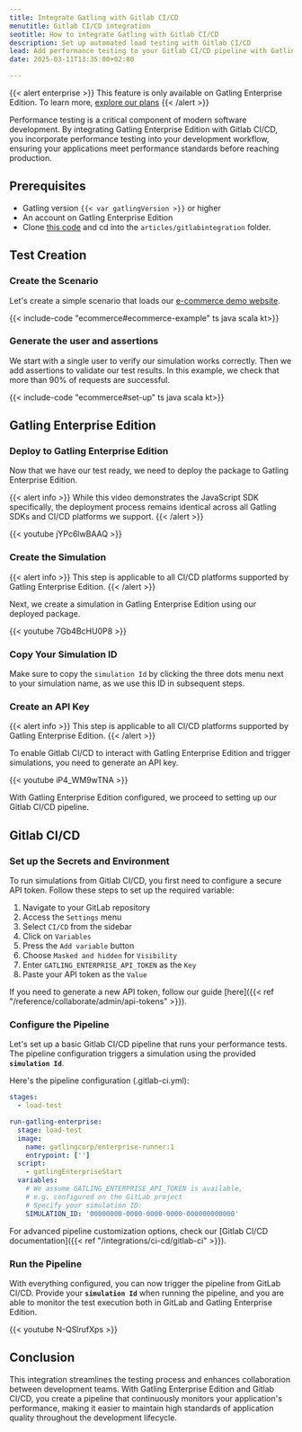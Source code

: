 ```yaml
---
title: Integrate Gatling with Gitlab CI/CD
menutitle: Gitlab CI/CD integration
seotitle: How to integrate Gatling with Gitlab CI/CD
description: Set up automated load testing with Gitlab CI/CD
lead: Add performance testing to your Gitlab CI/CD pipeline with Gatling Enterprise Edition.
date: 2025-03-11T13:35:00+02:00

---
```


{{< alert enterprise >}}
This feature is only available on Gatling Enterprise Edition. To learn more, [explore our plans](https://gatling.io/pricing?utm_source=docs)
{{< /alert >}}

Performance testing is a critical component of modern software development. By integrating Gatling Enterprise Edition with Gitlab CI/CD, you incorporate performance testing into your development workflow, ensuring your applications meet performance standards before reaching production.

## Prerequisites

- Gatling version `{{< var gatlingVersion >}}` or higher
- An account on Gatling Enterprise Edition
- Clone [this code](https://github.com/gatling/devrel-projects) and cd into the `articles/gitlabintegration` folder.

## Test Creation

### Create the Scenario

Let's create a simple scenario that loads our [e-commerce demo website](https://ecomm.gatling.io/).

{{< include-code "ecommerce#ecommerce-example" ts java scala kt>}}

### Generate the user and assertions

We start with a single user to verify our simulation works correctly. Then we add assertions to validate our test results. In this example, we check that more than 90% of requests are successful.

{{< include-code "ecommerce#set-up" ts java scala kt>}}

## Gatling Enterprise Edition

### Deploy to Gatling Enterprise Edition

Now that we have our test ready, we need to deploy the package to Gatling Enterprise Edition.

{{< alert info >}}
While this video demonstrates the JavaScript SDK specifically, the deployment process remains identical across all Gatling SDKs and CI/CD platforms we support.
{{< /alert >}}

{{< youtube jYPc6lwBAAQ >}}

### Create the Simulation

{{< alert info >}}
This step is applicable to all CI/CD platforms supported by Gatling Enterprise Edition.
{{< /alert >}}

Next, we create a simulation in Gatling Enterprise Edition using our deployed package.

{{< youtube 7Gb4BcHU0P8 >}}

### Copy Your Simulation ID

Make sure to copy the `simulation Id` by clicking the three dots menu next to your simulation name, as we use this ID in subsequent steps.

### Create an API Key

{{< alert info >}}
This step is applicable to all CI/CD platforms supported by Gatling Enterprise Edition.
{{< /alert >}}

To enable Gitlab CI/CD to interact with Gatling Enterprise Edition and trigger simulations, you need to generate an API key.

{{< youtube iP4_WM9wTNA >}}

With Gatling Enterprise Edition configured, we proceed to setting up our Gitlab CI/CD pipeline.

## Gitlab CI/CD

### Set up the Secrets and Environment

To run simulations from Gitlab CI/CD, you first need to configure a secure API token. Follow these steps to set up the required variable:

1. Navigate to your GitLab repository
2. Access the `Settings` menu
3. Select `CI/CD` from the sidebar
4. Click on `Variables`
5. Press the `Add variable` button
6. Choose `Masked and hidden` for `Visibility`
7. Enter `GATLING_ENTERPRISE_API_TOKEN` as the `Key`
8. Paste your API token as the `Value`

If you need to generate a new API token, follow our guide [here]({{< ref "/reference/collaborate/admin/api-tokens" >}}).

### Configure the Pipeline

Let's set up a basic Gitlab CI/CD pipeline that runs your performance tests. The pipeline configuration triggers a simulation using the provided **`simulation Id`**.

Here's the pipeline configuration (.gitlab-ci.yml):

```yaml
stages:
  - load-test

run-gatling-enterprise:
  stage: load-test
  image:
    name: gatlingcorp/enterprise-runner:1
    entrypoint: ['']
  script:
    - gatlingEnterpriseStart
  variables:
    # We assume GATLING_ENTERPRISE_API_TOKEN is available,
    # e.g. configured on the GitLab project
    # Specify your simulation ID:
    SIMULATION_ID: '00000000-0000-0000-0000-000000000000'
```

For advanced pipeline customization options, check our [Gitlab CI/CD documentation]({{< ref "/integrations/ci-cd/gitlab-ci" >}}).

### Run the Pipeline

With everything configured, you can now trigger the pipeline from GitLab CI/CD. Provide your **`simulation Id`** when running the pipeline, and you are able to monitor the test execution both in GitLab and Gatling Enterprise Edition.

{{< youtube N-QSlrufXps >}}

## Conclusion

This integration streamlines the testing process and enhances collaboration between development teams. With Gatling Enterprise Edition and Gitlab CI/CD, you create a pipeline that continuously monitors your application's performance, making it easier to maintain high standards of application quality throughout the development lifecycle.
